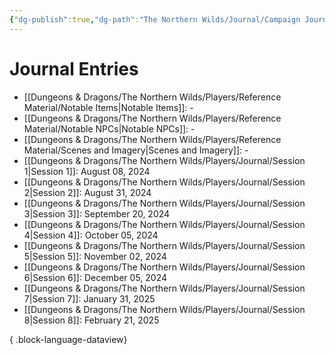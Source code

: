 ```yaml
---
{"dg-publish":true,"dg-path":"The Northern Wilds/Journal/Campaign Journal.md","permalink":"/the-northern-wilds/journal/campaign-journal/","pinned":true,"tags":["TTRPG/Campaigns/Northern-Wilds"]}
---
```



# Journal Entries
- [[Dungeons & Dragons/The Northern Wilds/Players/Reference Material/Notable Items\|Notable Items]]: \-
- [[Dungeons & Dragons/The Northern Wilds/Players/Reference Material/Notable NPCs\|Notable NPCs]]: \-
- [[Dungeons & Dragons/The Northern Wilds/Players/Reference Material/Scenes and Imagery\|Scenes and Imagery]]: \-
- [[Dungeons & Dragons/The Northern Wilds/Players/Journal/Session 1\|Session 1]]: August 08, 2024
- [[Dungeons & Dragons/The Northern Wilds/Players/Journal/Session 2\|Session 2]]: August 31, 2024
- [[Dungeons & Dragons/The Northern Wilds/Players/Journal/Session 3\|Session 3]]: September 20, 2024
- [[Dungeons & Dragons/The Northern Wilds/Players/Journal/Session 4\|Session 4]]: October 05, 2024
- [[Dungeons & Dragons/The Northern Wilds/Players/Journal/Session 5\|Session 5]]: November 02, 2024
- [[Dungeons & Dragons/The Northern Wilds/Players/Journal/Session 6\|Session 6]]: December 05, 2024
- [[Dungeons & Dragons/The Northern Wilds/Players/Journal/Session 7\|Session 7]]: January 31, 2025
- [[Dungeons & Dragons/The Northern Wilds/Players/Journal/Session 8\|Session 8]]: February 21, 2025

{ .block-language-dataview}